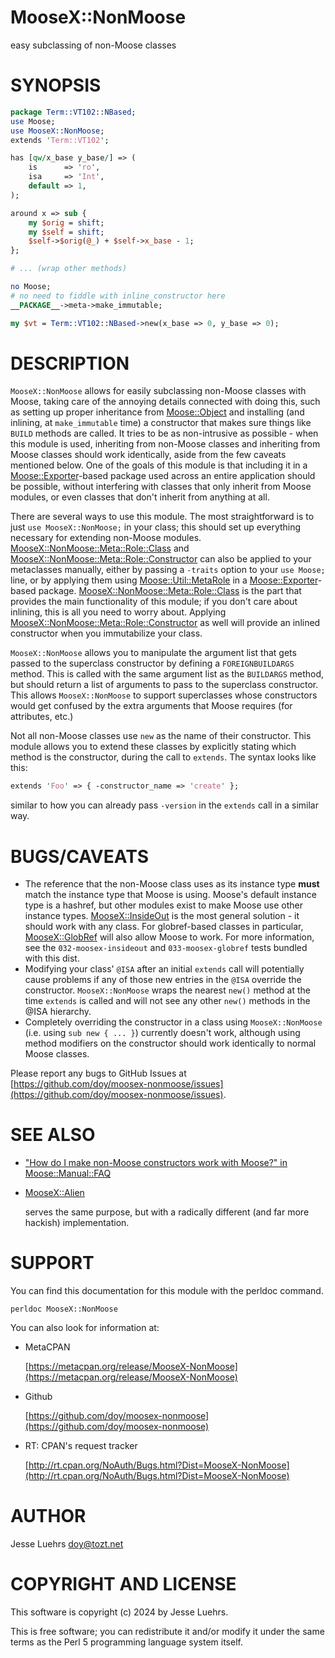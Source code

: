 # MooseX::NonMoose

easy subclassing of non-Moose classes

# SYNOPSIS

```perl
package Term::VT102::NBased;
use Moose;
use MooseX::NonMoose;
extends 'Term::VT102';

has [qw/x_base y_base/] => (
    is      => 'ro',
    isa     => 'Int',
    default => 1,
);

around x => sub {
    my $orig = shift;
    my $self = shift;
    $self->$orig(@_) + $self->x_base - 1;
};

# ... (wrap other methods)

no Moose;
# no need to fiddle with inline_constructor here
__PACKAGE__->meta->make_immutable;

my $vt = Term::VT102::NBased->new(x_base => 0, y_base => 0);
```

# DESCRIPTION

`MooseX::NonMoose` allows for easily subclassing non-Moose classes with Moose,
taking care of the annoying details connected with doing this, such as setting
up proper inheritance from [Moose::Object](https://metacpan.org/pod/Moose::Object) and installing (and inlining, at
`make_immutable` time) a constructor that makes sure things like `BUILD`
methods are called. It tries to be as non-intrusive as possible - when this
module is used, inheriting from non-Moose classes and inheriting from Moose
classes should work identically, aside from the few caveats mentioned below.
One of the goals of this module is that including it in a
[Moose::Exporter](https://metacpan.org/pod/Moose::Exporter)-based package used across an entire application should be
possible, without interfering with classes that only inherit from Moose
modules, or even classes that don't inherit from anything at all.

There are several ways to use this module. The most straightforward is to just
`use MooseX::NonMoose;` in your class; this should set up everything necessary
for extending non-Moose modules. [MooseX::NonMoose::Meta::Role::Class](https://metacpan.org/pod/MooseX::NonMoose::Meta::Role::Class) and
[MooseX::NonMoose::Meta::Role::Constructor](https://metacpan.org/pod/MooseX::NonMoose::Meta::Role::Constructor) can also be applied to your
metaclasses manually, either by passing a `-traits` option to your `use
Moose;` line, or by applying them using [Moose::Util::MetaRole](https://metacpan.org/pod/Moose::Util::MetaRole) in a
[Moose::Exporter](https://metacpan.org/pod/Moose::Exporter)-based package. [MooseX::NonMoose::Meta::Role::Class](https://metacpan.org/pod/MooseX::NonMoose::Meta::Role::Class) is the
part that provides the main functionality of this module; if you don't care
about inlining, this is all you need to worry about. Applying
[MooseX::NonMoose::Meta::Role::Constructor](https://metacpan.org/pod/MooseX::NonMoose::Meta::Role::Constructor) as well will provide an inlined
constructor when you immutabilize your class.

`MooseX::NonMoose` allows you to manipulate the argument list that gets passed
to the superclass constructor by defining a `FOREIGNBUILDARGS` method. This is
called with the same argument list as the `BUILDARGS` method, but should
return a list of arguments to pass to the superclass constructor. This allows
`MooseX::NonMoose` to support superclasses whose constructors would get
confused by the extra arguments that Moose requires (for attributes, etc.)

Not all non-Moose classes use `new` as the name of their constructor. This
module allows you to extend these classes by explicitly stating which method is
the constructor, during the call to `extends`. The syntax looks like this:

```perl
extends 'Foo' => { -constructor_name => 'create' };
```

similar to how you can already pass `-version` in the `extends` call in a
similar way.

# BUGS/CAVEATS

- The reference that the non-Moose class uses as its instance type
**must** match the instance type that Moose is using. Moose's default instance
type is a hashref, but other modules exist to make Moose use other instance
types. [MooseX::InsideOut](https://metacpan.org/pod/MooseX::InsideOut) is the most general solution - it should work with
any class. For globref-based classes in particular, [MooseX::GlobRef](https://metacpan.org/pod/MooseX::GlobRef) will
also allow Moose to work. For more information, see the `032-moosex-insideout`
and `033-moosex-globref` tests bundled with this dist.
- Modifying your class' `@ISA` after an initial `extends` call will potentially
cause problems if any of those new entries in the `@ISA` override the constructor.
`MooseX::NonMoose` wraps the nearest `new()` method at the time `extends`
is called and will not see any other `new()` methods in the @ISA hierarchy.
- Completely overriding the constructor in a class using
`MooseX::NonMoose` (i.e. using `sub new { ... }`) currently doesn't work,
although using method modifiers on the constructor should work identically to
normal Moose classes.

Please report any bugs to GitHub Issues at
[https://github.com/doy/moosex-nonmoose/issues](https://github.com/doy/moosex-nonmoose/issues).

# SEE ALSO

- ["How do I make non-Moose constructors work with Moose?" in Moose::Manual::FAQ](https://metacpan.org/pod/Moose::Manual::FAQ#How-do-I-make-non-Moose-constructors-work-with-Moose)
- [MooseX::Alien](https://metacpan.org/pod/MooseX::Alien)

    serves the same purpose, but with a radically different (and far more hackish)
    implementation.

# SUPPORT

You can find this documentation for this module with the perldoc command.

```
perldoc MooseX::NonMoose
```

You can also look for information at:

- MetaCPAN

    [https://metacpan.org/release/MooseX-NonMoose](https://metacpan.org/release/MooseX-NonMoose)

- Github

    [https://github.com/doy/moosex-nonmoose](https://github.com/doy/moosex-nonmoose)

- RT: CPAN's request tracker

    [http://rt.cpan.org/NoAuth/Bugs.html?Dist=MooseX-NonMoose](http://rt.cpan.org/NoAuth/Bugs.html?Dist=MooseX-NonMoose)

# AUTHOR

Jesse Luehrs <doy@tozt.net>

# COPYRIGHT AND LICENSE

This software is copyright (c) 2024 by Jesse Luehrs.

This is free software; you can redistribute it and/or modify it under
the same terms as the Perl 5 programming language system itself.
